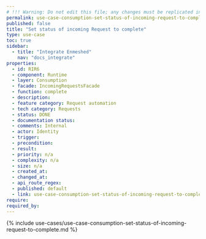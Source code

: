 ```yaml
---
# !!! Warning: Do not edit this file; any changes must be replicated in Excel !!!
permalink: use-case-consumption-set-status-of-incoming-request-to-complete
published: false
title: "Set status of incoming Request to complete"
type: use-case
toc: true
sidebar:
  - title: "Integrate Enmeshed"
    nav: "docs_integrate"
properties:
  - id: RIR6
  - component: Runtime
  - layer: Consumption
  - facade: IncomingRequestsFacade
  - function: complete
  - description:
  - feature category: Request automation
  - tech category: Requests
  - status: DONE
  - documentation status:
  - comments: Internal
  - actor: Identity
  - trigger:
  - precondition:
  - result:
  - priority: n/a
  - complexity: n/a
  - size: n/a
  - created_at:
  - changed_at:
  - api_route_regex:
  - published: default
  - link: use-case-consumption-set-status-of-incoming-request-to-complete
require:
required_by:
---
```


{% include use-cases/use-case-consumption-set-status-of-incoming-request-to-complete.md %}
